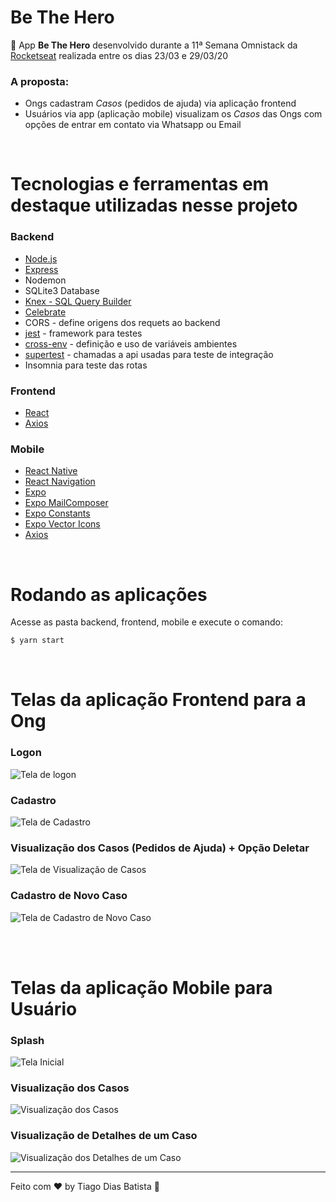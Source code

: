 # Be The Hero

:rocket: App **Be The Hero** desenvolvido durante a 11ª Semana Omnistack da [Rocketseat](https://rocketseat.com.br/) realizada entre os dias 23/03 e 29/03/20


### A proposta:
- Ongs cadastram *Casos* (pedidos de ajuda) via aplicação frontend
- Usuários via app (aplicação mobile) visualizam os *Casos* das Ongs com opções de entrar em contato via Whatsapp ou Email

<br />

# Tecnologias e ferramentas em destaque utilizadas nesse projeto

### Backend

- [Node.js](https://nodejs.org/en/)
- [Express](https://expressjs.com/)   
- Nodemon
- SQLite3 Database
- [Knex - SQL Query Builder](https://knexjs.org/)   
- [Celebrate](https://github.com/arb/celebrate)
- CORS - define origens dos requets ao backend
- [jest](https://jestjs.io/) - framework para testes
- [cross-env](https://www.npmjs.com/package/cross-env) - definição e uso de variáveis ambientes
- [supertest](https://github.com/visionmedia/supertest) - chamadas a api usadas para teste de integração
- Insomnia para teste das rotas


### Frontend

- [React](https://reactjs.org/)   
- [Axios](https://github.com/axios/axios)


### Mobile

- [React Native](https://reactnative.dev/)
- [React Navigation](https://reactnavigation.org/)
- [Expo](https://expo.io/)
- [Expo MailComposer](https://docs.expo.io/versions/latest/sdk/mail-composer/)
- [Expo Constants](https://docs.expo.io/versions/latest/sdk/constants/)
- [Expo Vector Icons](https://github.com/expo/vector-icons)
- [Axios](https://github.com/axios/axios)

<br />

# Rodando as aplicações

Acesse as pasta backend, frontend, mobile e execute o comando:

```sh
$ yarn start
```

<br>

# Telas da aplicação Frontend para a Ong

### Logon
<img src="screens/frontend-logon.png" alt="Tela de logon"/>

### Cadastro
<img src="screens/frontend-register.png" alt="Tela de Cadastro"/>

### Visualização dos Casos (Pedidos de Ajuda) + Opção Deletar
<img src="screens/frontend-incidents.png" alt="Tela de Visualização de Casos"/>

### Cadastro de Novo Caso
<img src="screens/frontend-create-incident.png" alt="Tela de Cadastro de Novo Caso"/>

<br><br>

# Telas da aplicação Mobile para Usuário

### Splash
<img src="screens/mobile-initial.png" alt="Tela Inicial"/>

### Visualização dos Casos
<img src="screens/mobile-incidents.png" alt="Visualização dos Casos"/>

### Visualização de Detalhes de um Caso
<img src="screens/mobile-incident.png" alt="Visualização dos Detalhes de um Caso"/>

---

Feito com ♥ by Tiago Dias Batista :rocket:
